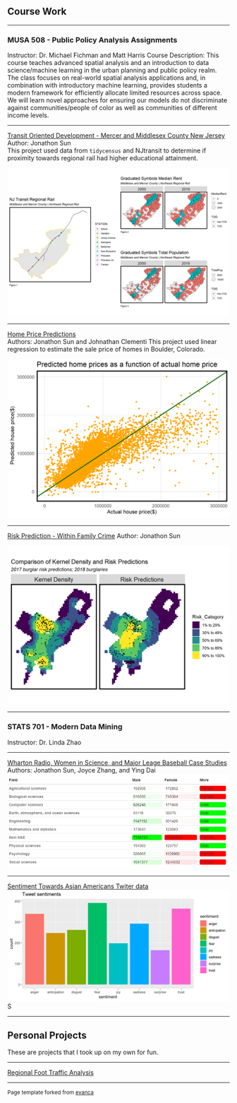 
## Course Work

---

### MUSA 508 - Public Policy Analysis Assignments
Instructor: Dr. Michael Fichman and Matt Harris 
Course Description: This course teaches advanced spatial analysis and an introduction to data science/machine learning in the urban planning and public policy realm. The class focuses on real-world spatial analysis applications and, in combination with introductory machine learning, provides students a modern framework for efficiently allocate limited resources across space. We will learn novel approaches for ensuring our models do not discriminate against communities/people of color as well as communities of different income levels. 


---

[Transit Oriented Development - Mercer and Middlesex County New Jersey](/Projects/MUSA508_HW1.html)
<br>
Author: Jonathon Sun
<br>
This project used data from `tidycensus` and NJtransit to determine if proximity towards regional rail had higher educational attainment. 

<img src="images/HW1.png">

---

[Home Price Predictions](/Projects/MUSA508_HW2.html)
<br>
Authors: Jonathon Sun and Johnathan Clementi
This project used linear regression to estimate the sale price of homes in Boulder, Colorado. 

<img src="images/HW2.png">

---
[Risk Prediction - Within Family Crime](/Projects/MUSA508_HW3.html)
Author: Jonathon Sun

<img src="images/HW3.png">

---

### STATS 701 - Modern Data Mining
Instructor: Dr. Linda Zhao

---

[Wharton Radio, Women in Science, and Major Leage Baseball Case Studies](/Projects/STAT701_HW1.html)
Authors: Jonathon Sun, Joyce Zhang, and Ying Dai 
<img src="images/STAT701_HW1.PNG">

---

[Sentiment Towards Asian Americans Twiter data](/Projects/STAT701_FINAL.html)
<img src="images/STAT701_FINAL.png">S

---

## Personal Projects
These are projects that I took up on my own for fun.

---

[Regional Foot Traffic Analysis](/Projects/SafeGraph_FootTraffic.html)

---
<p style="font-size:12px">Page template forked from <a href="https://github.com/evanca/quick-portfolio">evanca</a></p>
<!-- Remove above link if you don't want to attibute -->
